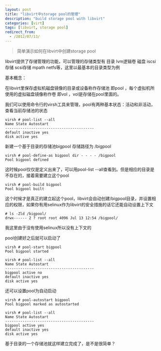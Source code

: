 ```yaml
---
layout: post
title: "libvirt中storage pool的管理"
description: "build storage pool with libvirt"
categories: [virt]
tags: [libvirt, storage pool]
redirect_from:
  - /2012/07/13/
---
```


> 简单演示如何在libvirt中创建storage pool


 
libvirt提供了存储管理的功能，可以管理的存储类型有 目录  lvm逻辑卷 磁盘 iscsi存储  scsi存储  mpath netfs等，这里以最基本的目录类型为例

基本概念：

在libvirt里保存虚拟机磁盘镜像的目录或设备称作存储池  即pool  ，每个虚拟机所使用的虚拟磁盘镜像称作卷 即vol ，vol是存储在pool里面的。

我们可以使用命令行的virsh工具来管理，pool有两种基本状态：活动和非活动，查看当前存储池的状态

```
virsh # pool-list --all 
Name State Autostart 
-----------------------------------------
default inactive yes 
disk active yes
```

新建一个基于目录的存储池bigpool 存储路径为 /bigpool 

```
virsh # pool-define-as bigpool dir - - - - /bigpool
Pool bigpool defined
```
这时候pool仅仅是定义出来了，可以用pool-list --all查看到。但是相应的目录是不存在的，接着需要建立这个pool

```
virsh # pool-build bigpool
Pool bigpool built
```

这个时候才是真正的建立起这个pool，libvirt会自动创建/bigpool目录，并设置相应的权限，如果你有用selinux作为libvirt的安全措施的话它还能自动设置上下文

```
# ls -Zld /bigpool/
drwx------ 2 ? root root 4096 Jul 13 12:54 /bigpool/
```

我这里由于没有使用selinux所以没有上下文的

 pool创建好之后就可以启动了

```
virsh # pool-start bigpool
Pool bigpool started

virsh # pool-list --all 
Name State Autostart 
-----------------------------------------
bigpool active no 
default inactive yes 
disk active yes
```

还可以设置pool为自动启动

```
virsh # pool-autostart bigpool
Pool bigpool marked as autostarted

virsh # pool-list --all 
Name State Autostart 
-----------------------------------------
bigpool active yes 
default inactive yes 
disk active yes
```

基于目录的一个存储池就这样建立完成了，是不是很简单？

 
